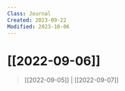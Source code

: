 ```yaml
---
Class: Journal
Created: 2023-09-22
Modified: 2023-10-06
---
```


# [[2022-09-06]]

> [[2022-09-05]] | [[2022-09-07]]

